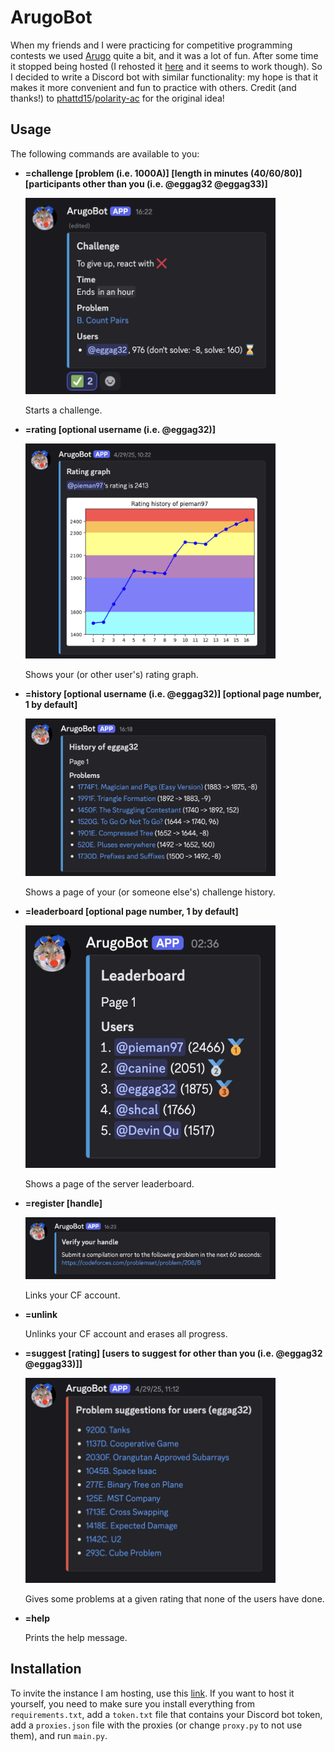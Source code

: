 # ArugoBot
When my friends and I were practicing for competitive programming contests we used [Arugo](https://github.com/phattd15/arugo) quite a bit, and it was a lot of fun.
After some time it stopped being hosted (I rehosted it [here](https://eggag33.pythonanywhere.com/) and it seems to work though).
So I decided to write a Discord bot with similar functionality: my hope is that it makes it more convenient and fun to practice with others.
Credit (and thanks!) to [phattd15](https://github.com/phattd15)/[polarity-ac](https://github.com/polarity-ac) for the original idea!

## Usage
The following commands are available to you:

- **=challenge [problem (i.e. 1000A)] [length in minutes (40/60/80)] [participants other than you (i.e. @eggag32 @eggag33)]**
  
  <img src="img/challenge.png" width="400">
  
  Starts a challenge.
- **=rating [optional username (i.e. @eggag32)]**
  
  <img src="img/rating.png" width="400">
  
  Shows your (or other user's) rating graph.
- **=history [optional username (i.e. @eggag32)] [optional page number, 1 by default]**

  <img src="img/history.png" width="400">
  
  Shows a page of your (or someone else's) challenge history.
- **=leaderboard [optional page number, 1 by default]**

  <img src="img/leaderboard.png" width="400">
  
  Shows a page of the server leaderboard.
- **=register [handle]**

  <img src="img/register.png" width="400">

  Links your CF account.
- **=unlink**

  Unlinks your CF account and erases all progress.
- **=suggest [rating] [users to suggest for other than you (i.e. @eggag32 @eggag33)]]**

  <img src="img/suggest.png" width="400">

  Gives some problems at a given rating that none of the users have done.
- **=help**

  Prints the help message.

## Installation
To invite the instance I am hosting, use this [link](https://discord.com/oauth2/authorize?client_id=1325529003473240124&permissions=277025507392&integration_type=0&scope=bot).
If you want to host it yourself, you need to make sure you install everything from ```requirements.txt```, add a ```token.txt``` file that contains your Discord bot token, add a ```proxies.json``` file with the proxies (or change ```proxy.py``` to not use them), and run ```main.py```.
